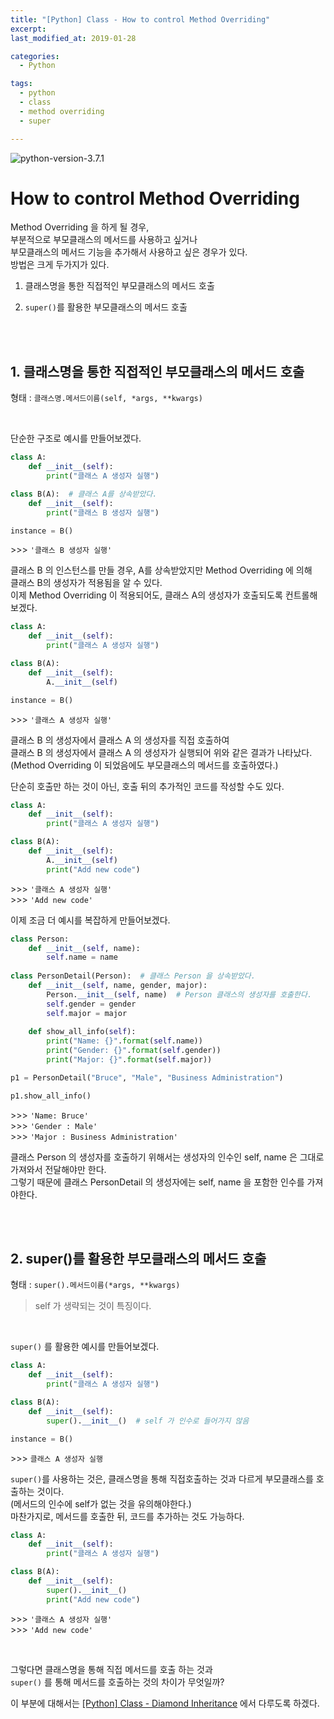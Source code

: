 ```yaml
---
title: "[Python] Class - How to control Method Overriding"
excerpt: 
last_modified_at: 2019-01-28

categories:
  - Python

tags:
  - python
  - class
  - method overriding
  - super

---
```


![python-version-3.7.1](https://img.shields.io/badge/python-v3.7.1-blue.svg)

# How to control Method Overriding

Method Overriding 을 하게 될 경우,  
부분적으로 부모클래스의 메서드를 사용하고 싶거나  
부모클래스의 메서드 기능을 추가해서 사용하고 싶은 경우가 있다.  
방법은 크게 두가지가 있다.

1. 클래스명을 통한 직접적인 부모클래스의 메서드 호출

2. `super()`를 활용한 부모클래스의 메서드 호출

<br><br>

## 1. 클래스명을 통한 직접적인 부모클래스의 메서드 호출

형태 : `클래스명.메서드이름(self, *args, **kwargs)`

<br>

단순한 구조로 예시를 만들어보겠다.

```python
class A:
    def __init__(self):
        print("클래스 A 생성자 실행")

class B(A):  # 클래스 A를 상속받았다.
    def __init__(self):
        print("클래스 B 생성자 실행")
```
```python
instance = B()
```
\>\>\> `'클래스 B 생성자 실행'`  

클래스 B 의 인스턴스를 만들 경우, A를 상속받았지만 Method Overriding 에 의해  
클래스 B의 생성자가 적용됨을 알 수 있다.  
이제 Method Overriding 이 적용되어도, 클래스 A의 생성자가 호출되도록 컨트롤해보겠다.

```python
class A:
    def __init__(self):
        print("클래스 A 생성자 실행")

class B(A):
    def __init__(self):
        A.__init__(self)
```
```python
instance = B()
```
\>\>\> `'클래스 A 생성자 실행'`  

클래스 B 의 생성자에서 클래스 A 의 생성자를 직접 호출하여  
클래스 B 의 생성자에서 클래스 A 의 생성자가 실행되어 위와 같은 결과가 나타났다.  
(Method Overriding 이 되었음에도 부모클래스의 메서드를 호출하였다.)  

단순히 호출만 하는 것이 아닌, 호출 뒤의 추가적인 코드를 작성할 수도 있다.

```python
class A:
    def __init__(self):
        print("클래스 A 생성자 실행")

class B(A):
    def __init__(self):
        A.__init__(self)
        print("Add new code")
```
\>\>\> `'클래스 A 생성자 실행'`  
\>\>\> `'Add new code'`  

이제 조금 더 예시를 복잡하게 만들어보겠다.

```python
class Person:
    def __init__(self, name):
        self.name = name
        
class PersonDetail(Person):  # 클래스 Person 을 상속받았다.
    def __init__(self, name, gender, major):
        Person.__init__(self, name)  # Person 클래스의 생성자를 호출한다.
        self.gender = gender
        self.major = major
        
    def show_all_info(self):
        print("Name: {}".format(self.name))
        print("Gender: {}".format(self.gender))
        print("Major: {}".format(self.major))
```
```python
p1 = PersonDetail("Bruce", "Male", "Business Administration")

p1.show_all_info()
```
\>\>\> `'Name: Bruce'`  
\>\>\> `'Gender : Male'`  
\>\>\> `'Major : Business Administration'`  

클래스 Person 의 생성자를 호출하기 위해서는 생성자의 인수인 self, name 은 그대로 가져와서 전달해야만 한다.  
그렇기 때문에 클래스 PersonDetail 의 생성자에는 self, name 을 포함한 인수를 가져야한다.

<br><br>

## 2. super()를 활용한 부모클래스의 메서드 호출

형태 : `super().메서드이름(*args, **kwargs)`  

> self 가 생략되는 것이 특징이다.

<br>

`super()` 를 활용한 예시를 만들어보겠다.

```python
class A:
    def __init__(self):
        print("클래스 A 생성자 실행")

class B(A):
    def __init__(self):
        super().__init__()  # self 가 인수로 들어가지 않음
```

```python
instance = B()
```
\>\>\> `클래스 A 생성자 실행`  

`super()`를 사용하는 것은, 클래스명을 통해 직접호출하는 것과 다르게 
부모클래스를 호출하는 것이다.  
(메서드의 인수에 self가 없는 것을 유의해야한다.)  
마찬가지로, 메서드를 호출한 뒤, 코드를 추가하는 것도 가능하다.  

```python
class A:
    def __init__(self):
        print("클래스 A 생성자 실행")

class B(A):
    def __init__(self):
        super().__init__()
        print("Add new code")
```
\>\>\> `'클래스 A 생성자 실행'`  
\>\>\> `'Add new code'`  

<br>

그렇다면 클래스명을 통해 직접 메서드를 호출 하는 것과  
`super()` 를 통해 메서드를 호출하는 것의 차이가 무엇일까?  
  
이 부분에 대해서는 [[Python] Class - Diamond Inheritance](https://devbruce.github.io/python/py-26-class_diamond+inheritance/) 에서 다루도록 하겠다.
